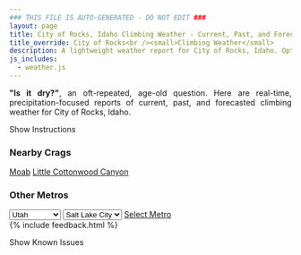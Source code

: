 ```yaml
---
### THIS FILE IS AUTO-GENERATED - DO NOT EDIT ###
layout: page
title: City of Rocks, Idaho Climbing Weather - Current, Past, and Forecasted Report
title_override: City of Rocks<br /><small>Climbing Weather</small>
description: A lightweight weather report for City of Rocks, Idaho. Optimized for slow internet connections.
js_includes:
  - weather.js
---
```


<section class="measure center lh-copy f5-ns f6 ph2 mv4" style="text-align: justify;">
<strong>"Is it dry?"</strong>, an oft-repeated, age-old question. Here are real-time,
precipitation-focused reports of current, past, and forecasted climbing weather for City of Rocks, Idaho.
</section>

<p id="settings-toggle" class="mw5 b center tc hover-light-red black-70 pointer">Show Instructions</p>
<section id="settings" class="overflow-hidden" style="display:none;">
    <div class="mv2 ph2 center">
        <div class="fn f6 tc pv2">
            <p class="measure lh-copy center"><strong>Show/hide hourly forecasts</strong> by clicking the desired day.</p>
            <hr class="mw5 p0 mv2 o-60 b0 bt b--light-red light-red bg-light-red">
            <p class="measure lh-copy center"><strong>Current and Past conditions</strong> are measured by the nearest weather station. <strong>Forecast conditions</strong> are calculated and polled separately.</p>
            <hr class="mw5 p0 mv2 o-60 b0 bt b--light-red light-red bg-light-red">
            <p class="measure lh-copy center"><strong>Having issues?</strong> Try <a id="clear-cache" class="no-underline relative fancy-link light-red hover-light-red" href="#">clearing the local cache</a>.</p>
            <hr class="mw5 p0 mv2 o-60 b0 bt b--light-red light-red bg-light-red">
            <p class="measure lh-copy center">Weather data sourced from <a class="no-underline fancy-link relative light-red" target="_blank" href="https://www.weather.gov/documentation/services-web-api">weather.gov</a>.</p>
        </div>
    </div>
</section>
<section id="weather" data-crag="city-of-rocks-idaho" class="mv4-ns mv3 ph2 center"></section>
<section id="nearby" class="tc lh-copy">
  <h3>Nearby Crags</h3>
<a class="nowrap no-underline fancy-link relative light-red mh3" href="/crags/moab-utah-weather.html">Moab</a>
<a class="nowrap no-underline fancy-link relative light-red mh3" href="/crags/little-cottonwood-canyon-utah-weather.html">Little Cottonwood Canyon</a>
</section>
<section id="nearby" class="tc lh-copy">
  <h3>Other Metros</h3>
  <select class="ma1 bg-near-white pa2" id="stateSel">
    <option value="Texas">Texas</option>
    <option value="Washington">Washington</option>
    <option value="Colorado">Colorado</option>
    <option value="Tennessee">Tennessee</option>
    <option value="Utah" selected>Utah</option>
    <option value="California">California</option>
  </select>
  <select class="ma1 bg-near-white pa2" id="citySel">
    <option value="Salt Lake City" selected>Salt Lake City</option>
  </select>
  <a id="selectMetro" class="f6 link dim ph3 pv2 ma1 dib white bg-light-red" href="/crags/salt-lake-city-utah-weather.html">Select Metro</a>
  <script>
    var states = [];
    states["Texas"] = "Austin"
    states["Washington"] = "Seattle"
    states["Colorado"] = "Denver"
    states["Tennessee"] = "Nashville"
    states["Utah"] = "Salt Lake City"
    states["California"] = "San Francisco|Los Angeles"
  </script>
</section>
{% include feedback.html %}
<p id="issues-toggle" class="mw5 b center tc hover-light-red black-70 pointer">Show Known Issues</p>
<section id="issues" class="overflow-hidden tc f6">
</section>

<script>
  var weekly_PIH_50_16 = {"updated":"2021-04-10T20:04:37+00:00","units":"us","forecastGenerator":"BaselineForecastGenerator","generatedAt":"2021-04-11T08:39:39+00:00","updateTime":"2021-04-10T20:04:37+00:00","validTimes":"2021-04-10T14:00:00+00:00/P7DT22H","elevation":{"value":1958.9496,"unitCode":"unit:m"},"periods":[{"number":1,"name":"Overnight","startTime":"2021-04-11T02:00:00-06:00","endTime":"2021-04-11T06:00:00-06:00","isDaytime":false,"temperature":21,"temperatureUnit":"F","temperatureTrend":"rising","windSpeed":"15 to 20 mph","windDirection":"WNW","icon":"https://api.weather.gov/icons/land/night/few?size=medium","shortForecast":"Mostly Clear","detailedForecast":"Mostly clear. Low around 21, with temperatures rising to around 24 overnight. West northwest wind 15 to 20 mph, with gusts as high as 28 mph."},{"number":2,"name":"Sunday","startTime":"2021-04-11T06:00:00-06:00","endTime":"2021-04-11T18:00:00-06:00","isDaytime":true,"temperature":41,"temperatureUnit":"F","temperatureTrend":null,"windSpeed":"9 to 14 mph","windDirection":"NNW","icon":"https://api.weather.gov/icons/land/day/few?size=medium","shortForecast":"Sunny","detailedForecast":"Sunny, with a high near 41. North northwest wind 9 to 14 mph, with gusts as high as 22 mph."},{"number":3,"name":"Sunday Night","startTime":"2021-04-11T18:00:00-06:00","endTime":"2021-04-12T06:00:00-06:00","isDaytime":false,"temperature":24,"temperatureUnit":"F","temperatureTrend":null,"windSpeed":"6 to 10 mph","windDirection":"NW","icon":"https://api.weather.gov/icons/land/night/skc?size=medium","shortForecast":"Clear","detailedForecast":"Clear, with a low around 24. Northwest wind 6 to 10 mph."},{"number":4,"name":"Monday","startTime":"2021-04-12T06:00:00-06:00","endTime":"2021-04-12T18:00:00-06:00","isDaytime":true,"temperature":46,"temperatureUnit":"F","temperatureTrend":null,"windSpeed":"6 to 10 mph","windDirection":"N","icon":"https://api.weather.gov/icons/land/day/few?size=medium","shortForecast":"Sunny","detailedForecast":"Sunny, with a high near 46. North wind 6 to 10 mph."},{"number":5,"name":"Monday Night","startTime":"2021-04-12T18:00:00-06:00","endTime":"2021-04-13T06:00:00-06:00","isDaytime":false,"temperature":25,"temperatureUnit":"F","temperatureTrend":null,"windSpeed":"9 to 13 mph","windDirection":"NNE","icon":"https://api.weather.gov/icons/land/night/sct?size=medium","shortForecast":"Partly Cloudy","detailedForecast":"Partly cloudy, with a low around 25. North northeast wind 9 to 13 mph, with gusts as high as 21 mph."},{"number":6,"name":"Tuesday","startTime":"2021-04-13T06:00:00-06:00","endTime":"2021-04-13T18:00:00-06:00","isDaytime":true,"temperature":47,"temperatureUnit":"F","temperatureTrend":null,"windSpeed":"13 to 17 mph","windDirection":"NE","icon":"https://api.weather.gov/icons/land/day/bkn/snow,20?size=medium","shortForecast":"Partly Sunny then Slight Chance Light Snow","detailedForecast":"A slight chance of snow between noon and 3pm, then a slight chance of rain. Partly sunny, with a high near 47. Chance of precipitation is 20%."},{"number":7,"name":"Tuesday Night","startTime":"2021-04-13T18:00:00-06:00","endTime":"2021-04-14T06:00:00-06:00","isDaytime":false,"temperature":27,"temperatureUnit":"F","temperatureTrend":null,"windSpeed":"13 to 17 mph","windDirection":"NNE","icon":"https://api.weather.gov/icons/land/night/snow,40/snow,50?size=medium","shortForecast":"Chance Light Snow","detailedForecast":"A chance of snow. Cloudy, with a low around 27. Chance of precipitation is 50%. New snow accumulation of 1 to 3 inches possible."},{"number":8,"name":"Wednesday","startTime":"2021-04-14T06:00:00-06:00","endTime":"2021-04-14T18:00:00-06:00","isDaytime":true,"temperature":35,"temperatureUnit":"F","temperatureTrend":null,"windSpeed":"13 to 16 mph","windDirection":"N","icon":"https://api.weather.gov/icons/land/day/snow,70/snow,60?size=medium","shortForecast":"Light Snow Likely","detailedForecast":"Snow likely. Cloudy, with a high near 35. Chance of precipitation is 70%. New snow accumulation of less than one inch possible."},{"number":9,"name":"Wednesday Night","startTime":"2021-04-14T18:00:00-06:00","endTime":"2021-04-15T06:00:00-06:00","isDaytime":false,"temperature":26,"temperatureUnit":"F","temperatureTrend":null,"windSpeed":"9 to 17 mph","windDirection":"NW","icon":"https://api.weather.gov/icons/land/night/snow,30/snow,20?size=medium","shortForecast":"Chance Light Snow","detailedForecast":"A chance of snow. Mostly cloudy, with a low around 26. Chance of precipitation is 30%."},{"number":10,"name":"Thursday","startTime":"2021-04-15T06:00:00-06:00","endTime":"2021-04-15T18:00:00-06:00","isDaytime":true,"temperature":39,"temperatureUnit":"F","temperatureTrend":null,"windSpeed":"10 to 14 mph","windDirection":"NW","icon":"https://api.weather.gov/icons/land/day/snow,30?size=medium","shortForecast":"Chance Light Snow","detailedForecast":"A chance of snow. Mostly cloudy, with a high near 39. Chance of precipitation is 30%."},{"number":11,"name":"Thursday Night","startTime":"2021-04-15T18:00:00-06:00","endTime":"2021-04-16T06:00:00-06:00","isDaytime":false,"temperature":27,"temperatureUnit":"F","temperatureTrend":null,"windSpeed":"8 to 15 mph","windDirection":"W","icon":"https://api.weather.gov/icons/land/night/sct?size=medium","shortForecast":"Partly Cloudy","detailedForecast":"Partly cloudy, with a low around 27."},{"number":12,"name":"Friday","startTime":"2021-04-16T06:00:00-06:00","endTime":"2021-04-16T18:00:00-06:00","isDaytime":true,"temperature":47,"temperatureUnit":"F","temperatureTrend":null,"windSpeed":"10 to 14 mph","windDirection":"SSE","icon":"https://api.weather.gov/icons/land/day/sct/snow,20?size=medium","shortForecast":"Mostly Sunny then Slight Chance Light Snow","detailedForecast":"A slight chance of snow between noon and 3pm, then a slight chance of rain. Mostly sunny, with a high near 47. Chance of precipitation is 20%."},{"number":13,"name":"Friday Night","startTime":"2021-04-16T18:00:00-06:00","endTime":"2021-04-17T06:00:00-06:00","isDaytime":false,"temperature":31,"temperatureUnit":"F","temperatureTrend":null,"windSpeed":"8 to 14 mph","windDirection":"E","icon":"https://api.weather.gov/icons/land/night/snow,20/sct?size=medium","shortForecast":"Slight Chance Light Snow then Partly Cloudy","detailedForecast":"A slight chance of snow before midnight. Partly cloudy, with a low around 31. Chance of precipitation is 20%."},{"number":14,"name":"Saturday","startTime":"2021-04-17T06:00:00-06:00","endTime":"2021-04-17T18:00:00-06:00","isDaytime":true,"temperature":50,"temperatureUnit":"F","temperatureTrend":null,"windSpeed":"8 to 13 mph","windDirection":"WSW","icon":"https://api.weather.gov/icons/land/day/sct?size=medium","shortForecast":"Mostly Sunny","detailedForecast":"Mostly sunny, with a high near 50."}]}
  var hourly_PIH_50_16 = {"@context":["https://geojson.org/geojson-ld/geojson-context.jsonld",{"@version":"1.1","wx":"https://api.weather.gov/ontology#","geo":"http://www.opengis.net/ont/geosparql#","unit":"http://codes.wmo.int/common/unit/","@vocab":"https://api.weather.gov/ontology#"}],"type":"Feature","geometry":{"type":"Polygon","coordinates":[[[-113.7370664,42.0796609],[-113.7330244,42.0580862],[-113.70393,42.0610877],[-113.7079659,42.0826627],[-113.7370664,42.0796609]]]},"properties":{"updated":"2021-04-10T20:04:37+00:00","units":"us","forecastGenerator":"HourlyForecastGenerator","generatedAt":"2021-04-11T08:41:57+00:00","updateTime":"2021-04-10T20:04:37+00:00","validTimes":"2021-04-10T14:00:00+00:00/P7DT22H","elevation":{"value":1958.9496,"unitCode":"unit:m"},"periods":[{"number":1,"name":"","startTime":"2021-04-11T02:00:00-06:00","endTime":"2021-04-11T03:00:00-06:00","isDaytime":false,"temperature":27,"temperatureUnit":"F","temperatureTrend":null,"windSpeed":"20 mph","windDirection":"WNW","icon":"https://api.weather.gov/icons/land/night/few?size=small","shortForecast":"Mostly Clear","detailedForecast":""},{"number":2,"name":"","startTime":"2021-04-11T03:00:00-06:00","endTime":"2021-04-11T04:00:00-06:00","isDaytime":false,"temperature":26,"temperatureUnit":"F","temperatureTrend":null,"windSpeed":"20 mph","windDirection":"WNW","icon":"https://api.weather.gov/icons/land/night/few?size=small","shortForecast":"Mostly Clear","detailedForecast":""},{"number":3,"name":"","startTime":"2021-04-11T04:00:00-06:00","endTime":"2021-04-11T05:00:00-06:00","isDaytime":false,"temperature":25,"temperatureUnit":"F","temperatureTrend":null,"windSpeed":"17 mph","windDirection":"WNW","icon":"https://api.weather.gov/icons/land/night/few?size=small","shortForecast":"Mostly Clear","detailedForecast":""},{"number":4,"name":"","startTime":"2021-04-11T05:00:00-06:00","endTime":"2021-04-11T06:00:00-06:00","isDaytime":false,"temperature":24,"temperatureUnit":"F","temperatureTrend":null,"windSpeed":"15 mph","windDirection":"WNW","icon":"https://api.weather.gov/icons/land/night/few?size=small","shortForecast":"Mostly Clear","detailedForecast":""},{"number":5,"name":"","startTime":"2021-04-11T06:00:00-06:00","endTime":"2021-04-11T07:00:00-06:00","isDaytime":true,"temperature":22,"temperatureUnit":"F","temperatureTrend":null,"windSpeed":"14 mph","windDirection":"NW","icon":"https://api.weather.gov/icons/land/day/skc?size=small","shortForecast":"Sunny","detailedForecast":""},{"number":6,"name":"","startTime":"2021-04-11T07:00:00-06:00","endTime":"2021-04-11T08:00:00-06:00","isDaytime":true,"temperature":22,"temperatureUnit":"F","temperatureTrend":null,"windSpeed":"13 mph","windDirection":"NW","icon":"https://api.weather.gov/icons/land/day/skc?size=small","shortForecast":"Sunny","detailedForecast":""},{"number":7,"name":"","startTime":"2021-04-11T08:00:00-06:00","endTime":"2021-04-11T09:00:00-06:00","isDaytime":true,"temperature":23,"temperatureUnit":"F","temperatureTrend":null,"windSpeed":"12 mph","windDirection":"NNW","icon":"https://api.weather.gov/icons/land/day/few?size=small","shortForecast":"Sunny","detailedForecast":""},{"number":8,"name":"","startTime":"2021-04-11T09:00:00-06:00","endTime":"2021-04-11T10:00:00-06:00","isDaytime":true,"temperature":26,"temperatureUnit":"F","temperatureTrend":null,"windSpeed":"10 mph","windDirection":"NNW","icon":"https://api.weather.gov/icons/land/day/few?size=small","shortForecast":"Sunny","detailedForecast":""},{"number":9,"name":"","startTime":"2021-04-11T10:00:00-06:00","endTime":"2021-04-11T11:00:00-06:00","isDaytime":true,"temperature":28,"temperatureUnit":"F","temperatureTrend":null,"windSpeed":"9 mph","windDirection":"NNW","icon":"https://api.weather.gov/icons/land/day/few?size=small","shortForecast":"Sunny","detailedForecast":""},{"number":10,"name":"","startTime":"2021-04-11T11:00:00-06:00","endTime":"2021-04-11T12:00:00-06:00","isDaytime":true,"temperature":31,"temperatureUnit":"F","temperatureTrend":null,"windSpeed":"9 mph","windDirection":"N","icon":"https://api.weather.gov/icons/land/day/few?size=small","shortForecast":"Sunny","detailedForecast":""},{"number":11,"name":"","startTime":"2021-04-11T12:00:00-06:00","endTime":"2021-04-11T13:00:00-06:00","isDaytime":true,"temperature":33,"temperatureUnit":"F","temperatureTrend":null,"windSpeed":"9 mph","windDirection":"N","icon":"https://api.weather.gov/icons/land/day/few?size=small","shortForecast":"Sunny","detailedForecast":""},{"number":12,"name":"","startTime":"2021-04-11T13:00:00-06:00","endTime":"2021-04-11T14:00:00-06:00","isDaytime":true,"temperature":35,"temperatureUnit":"F","temperatureTrend":null,"windSpeed":"9 mph","windDirection":"N","icon":"https://api.weather.gov/icons/land/day/few?size=small","shortForecast":"Sunny","detailedForecast":""},{"number":13,"name":"","startTime":"2021-04-11T14:00:00-06:00","endTime":"2021-04-11T15:00:00-06:00","isDaytime":true,"temperature":38,"temperatureUnit":"F","temperatureTrend":null,"windSpeed":"9 mph","windDirection":"NNW","icon":"https://api.weather.gov/icons/land/day/few?size=small","shortForecast":"Sunny","detailedForecast":""},{"number":14,"name":"","startTime":"2021-04-11T15:00:00-06:00","endTime":"2021-04-11T16:00:00-06:00","isDaytime":true,"temperature":39,"temperatureUnit":"F","temperatureTrend":null,"windSpeed":"9 mph","windDirection":"NNW","icon":"https://api.weather.gov/icons/land/day/skc?size=small","shortForecast":"Sunny","detailedForecast":""},{"number":15,"name":"","startTime":"2021-04-11T16:00:00-06:00","endTime":"2021-04-11T17:00:00-06:00","isDaytime":true,"temperature":40,"temperatureUnit":"F","temperatureTrend":null,"windSpeed":"9 mph","windDirection":"NNW","icon":"https://api.weather.gov/icons/land/day/skc?size=small","shortForecast":"Sunny","detailedForecast":""},{"number":16,"name":"","startTime":"2021-04-11T17:00:00-06:00","endTime":"2021-04-11T18:00:00-06:00","isDaytime":true,"temperature":41,"temperatureUnit":"F","temperatureTrend":null,"windSpeed":"10 mph","windDirection":"NNW","icon":"https://api.weather.gov/icons/land/day/skc?size=small","shortForecast":"Sunny","detailedForecast":""},{"number":17,"name":"","startTime":"2021-04-11T18:00:00-06:00","endTime":"2021-04-11T19:00:00-06:00","isDaytime":false,"temperature":40,"temperatureUnit":"F","temperatureTrend":null,"windSpeed":"10 mph","windDirection":"NNW","icon":"https://api.weather.gov/icons/land/night/skc?size=small","shortForecast":"Clear","detailedForecast":""},{"number":18,"name":"","startTime":"2021-04-11T19:00:00-06:00","endTime":"2021-04-11T20:00:00-06:00","isDaytime":false,"temperature":37,"temperatureUnit":"F","temperatureTrend":null,"windSpeed":"10 mph","windDirection":"NNW","icon":"https://api.weather.gov/icons/land/night/skc?size=small","shortForecast":"Clear","detailedForecast":""},{"number":19,"name":"","startTime":"2021-04-11T20:00:00-06:00","endTime":"2021-04-11T21:00:00-06:00","isDaytime":false,"temperature":34,"temperatureUnit":"F","temperatureTrend":null,"windSpeed":"10 mph","windDirection":"NNW","icon":"https://api.weather.gov/icons/land/night/skc?size=small","shortForecast":"Clear","detailedForecast":""},{"number":20,"name":"","startTime":"2021-04-11T21:00:00-06:00","endTime":"2021-04-11T22:00:00-06:00","isDaytime":false,"temperature":31,"temperatureUnit":"F","temperatureTrend":null,"windSpeed":"9 mph","windDirection":"NNW","icon":"https://api.weather.gov/icons/land/night/skc?size=small","shortForecast":"Clear","detailedForecast":""},{"number":21,"name":"","startTime":"2021-04-11T22:00:00-06:00","endTime":"2021-04-11T23:00:00-06:00","isDaytime":false,"temperature":29,"temperatureUnit":"F","temperatureTrend":null,"windSpeed":"9 mph","windDirection":"NNW","icon":"https://api.weather.gov/icons/land/night/skc?size=small","shortForecast":"Clear","detailedForecast":""},{"number":22,"name":"","startTime":"2021-04-11T23:00:00-06:00","endTime":"2021-04-12T00:00:00-06:00","isDaytime":false,"temperature":29,"temperatureUnit":"F","temperatureTrend":null,"windSpeed":"9 mph","windDirection":"NNW","icon":"https://api.weather.gov/icons/land/night/skc?size=small","shortForecast":"Clear","detailedForecast":""},{"number":23,"name":"","startTime":"2021-04-12T00:00:00-06:00","endTime":"2021-04-12T01:00:00-06:00","isDaytime":false,"temperature":28,"temperatureUnit":"F","temperatureTrend":null,"windSpeed":"6 mph","windDirection":"NW","icon":"https://api.weather.gov/icons/land/night/skc?size=small","shortForecast":"Clear","detailedForecast":""},{"number":24,"name":"","startTime":"2021-04-12T01:00:00-06:00","endTime":"2021-04-12T02:00:00-06:00","isDaytime":false,"temperature":27,"temperatureUnit":"F","temperatureTrend":null,"windSpeed":"6 mph","windDirection":"NW","icon":"https://api.weather.gov/icons/land/night/skc?size=small","shortForecast":"Clear","detailedForecast":""},{"number":25,"name":"","startTime":"2021-04-12T02:00:00-06:00","endTime":"2021-04-12T03:00:00-06:00","isDaytime":false,"temperature":27,"temperatureUnit":"F","temperatureTrend":null,"windSpeed":"6 mph","windDirection":"NW","icon":"https://api.weather.gov/icons/land/night/skc?size=small","shortForecast":"Clear","detailedForecast":""},{"number":26,"name":"","startTime":"2021-04-12T03:00:00-06:00","endTime":"2021-04-12T04:00:00-06:00","isDaytime":false,"temperature":26,"temperatureUnit":"F","temperatureTrend":null,"windSpeed":"6 mph","windDirection":"NW","icon":"https://api.weather.gov/icons/land/night/skc?size=small","shortForecast":"Clear","detailedForecast":""},{"number":27,"name":"","startTime":"2021-04-12T04:00:00-06:00","endTime":"2021-04-12T05:00:00-06:00","isDaytime":false,"temperature":25,"temperatureUnit":"F","temperatureTrend":null,"windSpeed":"6 mph","windDirection":"NW","icon":"https://api.weather.gov/icons/land/night/skc?size=small","shortForecast":"Clear","detailedForecast":""},{"number":28,"name":"","startTime":"2021-04-12T05:00:00-06:00","endTime":"2021-04-12T06:00:00-06:00","isDaytime":false,"temperature":24,"temperatureUnit":"F","temperatureTrend":null,"windSpeed":"6 mph","windDirection":"NW","icon":"https://api.weather.gov/icons/land/night/skc?size=small","shortForecast":"Clear","detailedForecast":""},{"number":29,"name":"","startTime":"2021-04-12T06:00:00-06:00","endTime":"2021-04-12T07:00:00-06:00","isDaytime":true,"temperature":24,"temperatureUnit":"F","temperatureTrend":null,"windSpeed":"6 mph","windDirection":"NNW","icon":"https://api.weather.gov/icons/land/day/skc?size=small","shortForecast":"Sunny","detailedForecast":""},{"number":30,"name":"","startTime":"2021-04-12T07:00:00-06:00","endTime":"2021-04-12T08:00:00-06:00","isDaytime":true,"temperature":26,"temperatureUnit":"F","temperatureTrend":null,"windSpeed":"6 mph","windDirection":"NNW","icon":"https://api.weather.gov/icons/land/day/skc?size=small","shortForecast":"Sunny","detailedForecast":""},{"number":31,"name":"","startTime":"2021-04-12T08:00:00-06:00","endTime":"2021-04-12T09:00:00-06:00","isDaytime":true,"temperature":28,"temperatureUnit":"F","temperatureTrend":null,"windSpeed":"6 mph","windDirection":"NNW","icon":"https://api.weather.gov/icons/land/day/skc?size=small","shortForecast":"Sunny","detailedForecast":""},{"number":32,"name":"","startTime":"2021-04-12T09:00:00-06:00","endTime":"2021-04-12T10:00:00-06:00","isDaytime":true,"temperature":31,"temperatureUnit":"F","temperatureTrend":null,"windSpeed":"8 mph","windDirection":"NNW","icon":"https://api.weather.gov/icons/land/day/skc?size=small","shortForecast":"Sunny","detailedForecast":""},{"number":33,"name":"","startTime":"2021-04-12T10:00:00-06:00","endTime":"2021-04-12T11:00:00-06:00","isDaytime":true,"temperature":35,"temperatureUnit":"F","temperatureTrend":null,"windSpeed":"8 mph","windDirection":"NNW","icon":"https://api.weather.gov/icons/land/day/skc?size=small","shortForecast":"Sunny","detailedForecast":""},{"number":34,"name":"","startTime":"2021-04-12T11:00:00-06:00","endTime":"2021-04-12T12:00:00-06:00","isDaytime":true,"temperature":38,"temperatureUnit":"F","temperatureTrend":null,"windSpeed":"8 mph","windDirection":"NNW","icon":"https://api.weather.gov/icons/land/day/skc?size=small","shortForecast":"Sunny","detailedForecast":""},{"number":35,"name":"","startTime":"2021-04-12T12:00:00-06:00","endTime":"2021-04-12T13:00:00-06:00","isDaytime":true,"temperature":41,"temperatureUnit":"F","temperatureTrend":null,"windSpeed":"10 mph","windDirection":"NNE","icon":"https://api.weather.gov/icons/land/day/few?size=small","shortForecast":"Sunny","detailedForecast":""},{"number":36,"name":"","startTime":"2021-04-12T13:00:00-06:00","endTime":"2021-04-12T14:00:00-06:00","isDaytime":true,"temperature":43,"temperatureUnit":"F","temperatureTrend":null,"windSpeed":"10 mph","windDirection":"NNE","icon":"https://api.weather.gov/icons/land/day/few?size=small","shortForecast":"Sunny","detailedForecast":""},{"number":37,"name":"","startTime":"2021-04-12T14:00:00-06:00","endTime":"2021-04-12T15:00:00-06:00","isDaytime":true,"temperature":44,"temperatureUnit":"F","temperatureTrend":null,"windSpeed":"10 mph","windDirection":"NNE","icon":"https://api.weather.gov/icons/land/day/few?size=small","shortForecast":"Sunny","detailedForecast":""},{"number":38,"name":"","startTime":"2021-04-12T15:00:00-06:00","endTime":"2021-04-12T16:00:00-06:00","isDaytime":true,"temperature":45,"temperatureUnit":"F","temperatureTrend":null,"windSpeed":"10 mph","windDirection":"N","icon":"https://api.weather.gov/icons/land/day/few?size=small","shortForecast":"Sunny","detailedForecast":""},{"number":39,"name":"","startTime":"2021-04-12T16:00:00-06:00","endTime":"2021-04-12T17:00:00-06:00","isDaytime":true,"temperature":46,"temperatureUnit":"F","temperatureTrend":null,"windSpeed":"10 mph","windDirection":"N","icon":"https://api.weather.gov/icons/land/day/few?size=small","shortForecast":"Sunny","detailedForecast":""},{"number":40,"name":"","startTime":"2021-04-12T17:00:00-06:00","endTime":"2021-04-12T18:00:00-06:00","isDaytime":true,"temperature":45,"temperatureUnit":"F","temperatureTrend":null,"windSpeed":"10 mph","windDirection":"N","icon":"https://api.weather.gov/icons/land/day/few?size=small","shortForecast":"Sunny","detailedForecast":""},{"number":41,"name":"","startTime":"2021-04-12T18:00:00-06:00","endTime":"2021-04-12T19:00:00-06:00","isDaytime":false,"temperature":44,"temperatureUnit":"F","temperatureTrend":null,"windSpeed":"13 mph","windDirection":"NNE","icon":"https://api.weather.gov/icons/land/night/few?size=small","shortForecast":"Mostly Clear","detailedForecast":""},{"number":42,"name":"","startTime":"2021-04-12T19:00:00-06:00","endTime":"2021-04-12T20:00:00-06:00","isDaytime":false,"temperature":41,"temperatureUnit":"F","temperatureTrend":null,"windSpeed":"13 mph","windDirection":"NNE","icon":"https://api.weather.gov/icons/land/night/few?size=small","shortForecast":"Mostly Clear","detailedForecast":""},{"number":43,"name":"","startTime":"2021-04-12T20:00:00-06:00","endTime":"2021-04-12T21:00:00-06:00","isDaytime":false,"temperature":38,"temperatureUnit":"F","temperatureTrend":null,"windSpeed":"13 mph","windDirection":"NNE","icon":"https://api.weather.gov/icons/land/night/few?size=small","shortForecast":"Mostly Clear","detailedForecast":""},{"number":44,"name":"","startTime":"2021-04-12T21:00:00-06:00","endTime":"2021-04-12T22:00:00-06:00","isDaytime":false,"temperature":35,"temperatureUnit":"F","temperatureTrend":null,"windSpeed":"10 mph","windDirection":"NE","icon":"https://api.weather.gov/icons/land/night/sct?size=small","shortForecast":"Partly Cloudy","detailedForecast":""},{"number":45,"name":"","startTime":"2021-04-12T22:00:00-06:00","endTime":"2021-04-12T23:00:00-06:00","isDaytime":false,"temperature":33,"temperatureUnit":"F","temperatureTrend":null,"windSpeed":"10 mph","windDirection":"NE","icon":"https://api.weather.gov/icons/land/night/sct?size=small","shortForecast":"Partly Cloudy","detailedForecast":""},{"number":46,"name":"","startTime":"2021-04-12T23:00:00-06:00","endTime":"2021-04-13T00:00:00-06:00","isDaytime":false,"temperature":32,"temperatureUnit":"F","temperatureTrend":null,"windSpeed":"10 mph","windDirection":"NE","icon":"https://api.weather.gov/icons/land/night/sct?size=small","shortForecast":"Partly Cloudy","detailedForecast":""},{"number":47,"name":"","startTime":"2021-04-13T00:00:00-06:00","endTime":"2021-04-13T01:00:00-06:00","isDaytime":false,"temperature":31,"temperatureUnit":"F","temperatureTrend":null,"windSpeed":"9 mph","windDirection":"NNE","icon":"https://api.weather.gov/icons/land/night/sct?size=small","shortForecast":"Partly Cloudy","detailedForecast":""},{"number":48,"name":"","startTime":"2021-04-13T01:00:00-06:00","endTime":"2021-04-13T02:00:00-06:00","isDaytime":false,"temperature":30,"temperatureUnit":"F","temperatureTrend":null,"windSpeed":"9 mph","windDirection":"NNE","icon":"https://api.weather.gov/icons/land/night/sct?size=small","shortForecast":"Partly Cloudy","detailedForecast":""},{"number":49,"name":"","startTime":"2021-04-13T02:00:00-06:00","endTime":"2021-04-13T03:00:00-06:00","isDaytime":false,"temperature":29,"temperatureUnit":"F","temperatureTrend":null,"windSpeed":"9 mph","windDirection":"NNE","icon":"https://api.weather.gov/icons/land/night/sct?size=small","shortForecast":"Partly Cloudy","detailedForecast":""},{"number":50,"name":"","startTime":"2021-04-13T03:00:00-06:00","endTime":"2021-04-13T04:00:00-06:00","isDaytime":false,"temperature":28,"temperatureUnit":"F","temperatureTrend":null,"windSpeed":"9 mph","windDirection":"N","icon":"https://api.weather.gov/icons/land/night/sct?size=small","shortForecast":"Partly Cloudy","detailedForecast":""},{"number":51,"name":"","startTime":"2021-04-13T04:00:00-06:00","endTime":"2021-04-13T05:00:00-06:00","isDaytime":false,"temperature":27,"temperatureUnit":"F","temperatureTrend":null,"windSpeed":"9 mph","windDirection":"N","icon":"https://api.weather.gov/icons/land/night/sct?size=small","shortForecast":"Partly Cloudy","detailedForecast":""},{"number":52,"name":"","startTime":"2021-04-13T05:00:00-06:00","endTime":"2021-04-13T06:00:00-06:00","isDaytime":false,"temperature":27,"temperatureUnit":"F","temperatureTrend":null,"windSpeed":"9 mph","windDirection":"N","icon":"https://api.weather.gov/icons/land/night/sct?size=small","shortForecast":"Partly Cloudy","detailedForecast":""},{"number":53,"name":"","startTime":"2021-04-13T06:00:00-06:00","endTime":"2021-04-13T07:00:00-06:00","isDaytime":true,"temperature":27,"temperatureUnit":"F","temperatureTrend":null,"windSpeed":"13 mph","windDirection":"NE","icon":"https://api.weather.gov/icons/land/day/bkn?size=small","shortForecast":"Partly Sunny","detailedForecast":""},{"number":54,"name":"","startTime":"2021-04-13T07:00:00-06:00","endTime":"2021-04-13T08:00:00-06:00","isDaytime":true,"temperature":28,"temperatureUnit":"F","temperatureTrend":null,"windSpeed":"13 mph","windDirection":"NE","icon":"https://api.weather.gov/icons/land/day/bkn?size=small","shortForecast":"Partly Sunny","detailedForecast":""},{"number":55,"name":"","startTime":"2021-04-13T08:00:00-06:00","endTime":"2021-04-13T09:00:00-06:00","isDaytime":true,"temperature":29,"temperatureUnit":"F","temperatureTrend":null,"windSpeed":"13 mph","windDirection":"NE","icon":"https://api.weather.gov/icons/land/day/bkn?size=small","shortForecast":"Partly Sunny","detailedForecast":""},{"number":56,"name":"","startTime":"2021-04-13T09:00:00-06:00","endTime":"2021-04-13T10:00:00-06:00","isDaytime":true,"temperature":31,"temperatureUnit":"F","temperatureTrend":null,"windSpeed":"14 mph","windDirection":"NE","icon":"https://api.weather.gov/icons/land/day/bkn?size=small","shortForecast":"Partly Sunny","detailedForecast":""},{"number":57,"name":"","startTime":"2021-04-13T10:00:00-06:00","endTime":"2021-04-13T11:00:00-06:00","isDaytime":true,"temperature":34,"temperatureUnit":"F","temperatureTrend":null,"windSpeed":"14 mph","windDirection":"NE","icon":"https://api.weather.gov/icons/land/day/bkn?size=small","shortForecast":"Partly Sunny","detailedForecast":""},{"number":58,"name":"","startTime":"2021-04-13T11:00:00-06:00","endTime":"2021-04-13T12:00:00-06:00","isDaytime":true,"temperature":38,"temperatureUnit":"F","temperatureTrend":null,"windSpeed":"14 mph","windDirection":"NE","icon":"https://api.weather.gov/icons/land/day/bkn?size=small","shortForecast":"Partly Sunny","detailedForecast":""},{"number":59,"name":"","startTime":"2021-04-13T12:00:00-06:00","endTime":"2021-04-13T13:00:00-06:00","isDaytime":true,"temperature":41,"temperatureUnit":"F","temperatureTrend":null,"windSpeed":"16 mph","windDirection":"ENE","icon":"https://api.weather.gov/icons/land/day/snow?size=small","shortForecast":"Slight Chance Light Snow","detailedForecast":""},{"number":60,"name":"","startTime":"2021-04-13T13:00:00-06:00","endTime":"2021-04-13T14:00:00-06:00","isDaytime":true,"temperature":43,"temperatureUnit":"F","temperatureTrend":null,"windSpeed":"16 mph","windDirection":"ENE","icon":"https://api.weather.gov/icons/land/day/snow?size=small","shortForecast":"Slight Chance Light Snow","detailedForecast":""},{"number":61,"name":"","startTime":"2021-04-13T14:00:00-06:00","endTime":"2021-04-13T15:00:00-06:00","isDaytime":true,"temperature":45,"temperatureUnit":"F","temperatureTrend":null,"windSpeed":"16 mph","windDirection":"ENE","icon":"https://api.weather.gov/icons/land/day/snow?size=small","shortForecast":"Slight Chance Light Snow","detailedForecast":""},{"number":62,"name":"","startTime":"2021-04-13T15:00:00-06:00","endTime":"2021-04-13T16:00:00-06:00","isDaytime":true,"temperature":46,"temperatureUnit":"F","temperatureTrend":null,"windSpeed":"17 mph","windDirection":"ENE","icon":"https://api.weather.gov/icons/land/day/rain?size=small","shortForecast":"Slight Chance Light Rain","detailedForecast":""},{"number":63,"name":"","startTime":"2021-04-13T16:00:00-06:00","endTime":"2021-04-13T17:00:00-06:00","isDaytime":true,"temperature":46,"temperatureUnit":"F","temperatureTrend":null,"windSpeed":"17 mph","windDirection":"ENE","icon":"https://api.weather.gov/icons/land/day/rain?size=small","shortForecast":"Slight Chance Light Rain","detailedForecast":""},{"number":64,"name":"","startTime":"2021-04-13T17:00:00-06:00","endTime":"2021-04-13T18:00:00-06:00","isDaytime":true,"temperature":46,"temperatureUnit":"F","temperatureTrend":null,"windSpeed":"17 mph","windDirection":"ENE","icon":"https://api.weather.gov/icons/land/day/rain?size=small","shortForecast":"Slight Chance Light Rain","detailedForecast":""},{"number":65,"name":"","startTime":"2021-04-13T18:00:00-06:00","endTime":"2021-04-13T19:00:00-06:00","isDaytime":false,"temperature":44,"temperatureUnit":"F","temperatureTrend":null,"windSpeed":"17 mph","windDirection":"NE","icon":"https://api.weather.gov/icons/land/night/snow?size=small","shortForecast":"Chance Light Snow","detailedForecast":""},{"number":66,"name":"","startTime":"2021-04-13T19:00:00-06:00","endTime":"2021-04-13T20:00:00-06:00","isDaytime":false,"temperature":41,"temperatureUnit":"F","temperatureTrend":null,"windSpeed":"17 mph","windDirection":"NE","icon":"https://api.weather.gov/icons/land/night/snow?size=small","shortForecast":"Chance Light Snow","detailedForecast":""},{"number":67,"name":"","startTime":"2021-04-13T20:00:00-06:00","endTime":"2021-04-13T21:00:00-06:00","isDaytime":false,"temperature":38,"temperatureUnit":"F","temperatureTrend":null,"windSpeed":"17 mph","windDirection":"NE","icon":"https://api.weather.gov/icons/land/night/snow?size=small","shortForecast":"Chance Light Snow","detailedForecast":""},{"number":68,"name":"","startTime":"2021-04-13T21:00:00-06:00","endTime":"2021-04-13T22:00:00-06:00","isDaytime":false,"temperature":36,"temperatureUnit":"F","temperatureTrend":null,"windSpeed":"15 mph","windDirection":"NNE","icon":"https://api.weather.gov/icons/land/night/snow?size=small","shortForecast":"Chance Light Snow","detailedForecast":""},{"number":69,"name":"","startTime":"2021-04-13T22:00:00-06:00","endTime":"2021-04-13T23:00:00-06:00","isDaytime":false,"temperature":34,"temperatureUnit":"F","temperatureTrend":null,"windSpeed":"15 mph","windDirection":"NNE","icon":"https://api.weather.gov/icons/land/night/snow?size=small","shortForecast":"Chance Light Snow","detailedForecast":""},{"number":70,"name":"","startTime":"2021-04-13T23:00:00-06:00","endTime":"2021-04-14T00:00:00-06:00","isDaytime":false,"temperature":34,"temperatureUnit":"F","temperatureTrend":null,"windSpeed":"15 mph","windDirection":"NNE","icon":"https://api.weather.gov/icons/land/night/snow?size=small","shortForecast":"Chance Light Snow","detailedForecast":""},{"number":71,"name":"","startTime":"2021-04-14T00:00:00-06:00","endTime":"2021-04-14T01:00:00-06:00","isDaytime":false,"temperature":33,"temperatureUnit":"F","temperatureTrend":null,"windSpeed":"13 mph","windDirection":"NNE","icon":"https://api.weather.gov/icons/land/night/snow?size=small","shortForecast":"Chance Light Snow","detailedForecast":""},{"number":72,"name":"","startTime":"2021-04-14T01:00:00-06:00","endTime":"2021-04-14T02:00:00-06:00","isDaytime":false,"temperature":32,"temperatureUnit":"F","temperatureTrend":null,"windSpeed":"13 mph","windDirection":"NNE","icon":"https://api.weather.gov/icons/land/night/snow?size=small","shortForecast":"Chance Light Snow","detailedForecast":""},{"number":73,"name":"","startTime":"2021-04-14T02:00:00-06:00","endTime":"2021-04-14T03:00:00-06:00","isDaytime":false,"temperature":31,"temperatureUnit":"F","temperatureTrend":null,"windSpeed":"13 mph","windDirection":"NNE","icon":"https://api.weather.gov/icons/land/night/snow?size=small","shortForecast":"Chance Light Snow","detailedForecast":""},{"number":74,"name":"","startTime":"2021-04-14T03:00:00-06:00","endTime":"2021-04-14T04:00:00-06:00","isDaytime":false,"temperature":30,"temperatureUnit":"F","temperatureTrend":null,"windSpeed":"13 mph","windDirection":"N","icon":"https://api.weather.gov/icons/land/night/snow?size=small","shortForecast":"Chance Light Snow","detailedForecast":""},{"number":75,"name":"","startTime":"2021-04-14T04:00:00-06:00","endTime":"2021-04-14T05:00:00-06:00","isDaytime":false,"temperature":29,"temperatureUnit":"F","temperatureTrend":null,"windSpeed":"13 mph","windDirection":"N","icon":"https://api.weather.gov/icons/land/night/snow?size=small","shortForecast":"Chance Light Snow","detailedForecast":""},{"number":76,"name":"","startTime":"2021-04-14T05:00:00-06:00","endTime":"2021-04-14T06:00:00-06:00","isDaytime":false,"temperature":28,"temperatureUnit":"F","temperatureTrend":null,"windSpeed":"13 mph","windDirection":"N","icon":"https://api.weather.gov/icons/land/night/snow?size=small","shortForecast":"Chance Light Snow","detailedForecast":""},{"number":77,"name":"","startTime":"2021-04-14T06:00:00-06:00","endTime":"2021-04-14T07:00:00-06:00","isDaytime":true,"temperature":28,"temperatureUnit":"F","temperatureTrend":null,"windSpeed":"13 mph","windDirection":"N","icon":"https://api.weather.gov/icons/land/day/snow?size=small","shortForecast":"Light Snow Likely","detailedForecast":""},{"number":78,"name":"","startTime":"2021-04-14T07:00:00-06:00","endTime":"2021-04-14T08:00:00-06:00","isDaytime":true,"temperature":28,"temperatureUnit":"F","temperatureTrend":null,"windSpeed":"13 mph","windDirection":"N","icon":"https://api.weather.gov/icons/land/day/snow?size=small","shortForecast":"Light Snow Likely","detailedForecast":""},{"number":79,"name":"","startTime":"2021-04-14T08:00:00-06:00","endTime":"2021-04-14T09:00:00-06:00","isDaytime":true,"temperature":28,"temperatureUnit":"F","temperatureTrend":null,"windSpeed":"13 mph","windDirection":"N","icon":"https://api.weather.gov/icons/land/day/snow?size=small","shortForecast":"Light Snow Likely","detailedForecast":""},{"number":80,"name":"","startTime":"2021-04-14T09:00:00-06:00","endTime":"2021-04-14T10:00:00-06:00","isDaytime":true,"temperature":28,"temperatureUnit":"F","temperatureTrend":null,"windSpeed":"14 mph","windDirection":"N","icon":"https://api.weather.gov/icons/land/day/snow?size=small","shortForecast":"Light Snow Likely","detailedForecast":""},{"number":81,"name":"","startTime":"2021-04-14T10:00:00-06:00","endTime":"2021-04-14T11:00:00-06:00","isDaytime":true,"temperature":29,"temperatureUnit":"F","temperatureTrend":null,"windSpeed":"14 mph","windDirection":"N","icon":"https://api.weather.gov/icons/land/day/snow?size=small","shortForecast":"Light Snow Likely","detailedForecast":""},{"number":82,"name":"","startTime":"2021-04-14T11:00:00-06:00","endTime":"2021-04-14T12:00:00-06:00","isDaytime":true,"temperature":31,"temperatureUnit":"F","temperatureTrend":null,"windSpeed":"14 mph","windDirection":"N","icon":"https://api.weather.gov/icons/land/day/snow?size=small","shortForecast":"Light Snow Likely","detailedForecast":""},{"number":83,"name":"","startTime":"2021-04-14T12:00:00-06:00","endTime":"2021-04-14T13:00:00-06:00","isDaytime":true,"temperature":32,"temperatureUnit":"F","temperatureTrend":null,"windSpeed":"16 mph","windDirection":"NNW","icon":"https://api.weather.gov/icons/land/day/snow?size=small","shortForecast":"Light Snow Likely","detailedForecast":""},{"number":84,"name":"","startTime":"2021-04-14T13:00:00-06:00","endTime":"2021-04-14T14:00:00-06:00","isDaytime":true,"temperature":33,"temperatureUnit":"F","temperatureTrend":null,"windSpeed":"16 mph","windDirection":"NNW","icon":"https://api.weather.gov/icons/land/day/snow?size=small","shortForecast":"Light Snow Likely","detailedForecast":""},{"number":85,"name":"","startTime":"2021-04-14T14:00:00-06:00","endTime":"2021-04-14T15:00:00-06:00","isDaytime":true,"temperature":33,"temperatureUnit":"F","temperatureTrend":null,"windSpeed":"16 mph","windDirection":"NNW","icon":"https://api.weather.gov/icons/land/day/snow?size=small","shortForecast":"Light Snow Likely","detailedForecast":""},{"number":86,"name":"","startTime":"2021-04-14T15:00:00-06:00","endTime":"2021-04-14T16:00:00-06:00","isDaytime":true,"temperature":34,"temperatureUnit":"F","temperatureTrend":null,"windSpeed":"16 mph","windDirection":"NNW","icon":"https://api.weather.gov/icons/land/day/snow?size=small","shortForecast":"Light Snow Likely","detailedForecast":""},{"number":87,"name":"","startTime":"2021-04-14T16:00:00-06:00","endTime":"2021-04-14T17:00:00-06:00","isDaytime":true,"temperature":34,"temperatureUnit":"F","temperatureTrend":null,"windSpeed":"16 mph","windDirection":"NNW","icon":"https://api.weather.gov/icons/land/day/snow?size=small","shortForecast":"Light Snow Likely","detailedForecast":""},{"number":88,"name":"","startTime":"2021-04-14T17:00:00-06:00","endTime":"2021-04-14T18:00:00-06:00","isDaytime":true,"temperature":34,"temperatureUnit":"F","temperatureTrend":null,"windSpeed":"16 mph","windDirection":"NNW","icon":"https://api.weather.gov/icons/land/day/snow?size=small","shortForecast":"Light Snow Likely","detailedForecast":""},{"number":89,"name":"","startTime":"2021-04-14T18:00:00-06:00","endTime":"2021-04-14T19:00:00-06:00","isDaytime":false,"temperature":34,"temperatureUnit":"F","temperatureTrend":null,"windSpeed":"17 mph","windDirection":"NNW","icon":"https://api.weather.gov/icons/land/night/snow?size=small","shortForecast":"Chance Light Snow","detailedForecast":""},{"number":90,"name":"","startTime":"2021-04-14T19:00:00-06:00","endTime":"2021-04-14T20:00:00-06:00","isDaytime":false,"temperature":32,"temperatureUnit":"F","temperatureTrend":null,"windSpeed":"17 mph","windDirection":"NNW","icon":"https://api.weather.gov/icons/land/night/snow?size=small","shortForecast":"Chance Light Snow","detailedForecast":""},{"number":91,"name":"","startTime":"2021-04-14T20:00:00-06:00","endTime":"2021-04-14T21:00:00-06:00","isDaytime":false,"temperature":31,"temperatureUnit":"F","temperatureTrend":null,"windSpeed":"17 mph","windDirection":"NNW","icon":"https://api.weather.gov/icons/land/night/snow?size=small","shortForecast":"Chance Light Snow","detailedForecast":""},{"number":92,"name":"","startTime":"2021-04-14T21:00:00-06:00","endTime":"2021-04-14T22:00:00-06:00","isDaytime":false,"temperature":29,"temperatureUnit":"F","temperatureTrend":null,"windSpeed":"13 mph","windDirection":"NNW","icon":"https://api.weather.gov/icons/land/night/snow?size=small","shortForecast":"Chance Light Snow","detailedForecast":""},{"number":93,"name":"","startTime":"2021-04-14T22:00:00-06:00","endTime":"2021-04-14T23:00:00-06:00","isDaytime":false,"temperature":29,"temperatureUnit":"F","temperatureTrend":null,"windSpeed":"13 mph","windDirection":"NNW","icon":"https://api.weather.gov/icons/land/night/snow?size=small","shortForecast":"Chance Light Snow","detailedForecast":""},{"number":94,"name":"","startTime":"2021-04-14T23:00:00-06:00","endTime":"2021-04-15T00:00:00-06:00","isDaytime":false,"temperature":28,"temperatureUnit":"F","temperatureTrend":null,"windSpeed":"13 mph","windDirection":"NNW","icon":"https://api.weather.gov/icons/land/night/snow?size=small","shortForecast":"Chance Light Snow","detailedForecast":""},{"number":95,"name":"","startTime":"2021-04-15T00:00:00-06:00","endTime":"2021-04-15T01:00:00-06:00","isDaytime":false,"temperature":28,"temperatureUnit":"F","temperatureTrend":null,"windSpeed":"10 mph","windDirection":"NW","icon":"https://api.weather.gov/icons/land/night/snow?size=small","shortForecast":"Slight Chance Light Snow","detailedForecast":""},{"number":96,"name":"","startTime":"2021-04-15T01:00:00-06:00","endTime":"2021-04-15T02:00:00-06:00","isDaytime":false,"temperature":28,"temperatureUnit":"F","temperatureTrend":null,"windSpeed":"10 mph","windDirection":"NW","icon":"https://api.weather.gov/icons/land/night/snow?size=small","shortForecast":"Slight Chance Light Snow","detailedForecast":""},{"number":97,"name":"","startTime":"2021-04-15T02:00:00-06:00","endTime":"2021-04-15T03:00:00-06:00","isDaytime":false,"temperature":27,"temperatureUnit":"F","temperatureTrend":null,"windSpeed":"10 mph","windDirection":"NW","icon":"https://api.weather.gov/icons/land/night/snow?size=small","shortForecast":"Slight Chance Light Snow","detailedForecast":""},{"number":98,"name":"","startTime":"2021-04-15T03:00:00-06:00","endTime":"2021-04-15T04:00:00-06:00","isDaytime":false,"temperature":27,"temperatureUnit":"F","temperatureTrend":null,"windSpeed":"9 mph","windDirection":"WNW","icon":"https://api.weather.gov/icons/land/night/snow?size=small","shortForecast":"Slight Chance Light Snow","detailedForecast":""},{"number":99,"name":"","startTime":"2021-04-15T04:00:00-06:00","endTime":"2021-04-15T05:00:00-06:00","isDaytime":false,"temperature":26,"temperatureUnit":"F","temperatureTrend":null,"windSpeed":"9 mph","windDirection":"WNW","icon":"https://api.weather.gov/icons/land/night/snow?size=small","shortForecast":"Slight Chance Light Snow","detailedForecast":""},{"number":100,"name":"","startTime":"2021-04-15T05:00:00-06:00","endTime":"2021-04-15T06:00:00-06:00","isDaytime":false,"temperature":26,"temperatureUnit":"F","temperatureTrend":null,"windSpeed":"9 mph","windDirection":"WNW","icon":"https://api.weather.gov/icons/land/night/snow?size=small","shortForecast":"Slight Chance Light Snow","detailedForecast":""},{"number":101,"name":"","startTime":"2021-04-15T06:00:00-06:00","endTime":"2021-04-15T07:00:00-06:00","isDaytime":true,"temperature":27,"temperatureUnit":"F","temperatureTrend":null,"windSpeed":"10 mph","windDirection":"WNW","icon":"https://api.weather.gov/icons/land/day/snow?size=small","shortForecast":"Chance Light Snow","detailedForecast":""},{"number":102,"name":"","startTime":"2021-04-15T07:00:00-06:00","endTime":"2021-04-15T08:00:00-06:00","isDaytime":true,"temperature":28,"temperatureUnit":"F","temperatureTrend":null,"windSpeed":"10 mph","windDirection":"WNW","icon":"https://api.weather.gov/icons/land/day/snow?size=small","shortForecast":"Chance Light Snow","detailedForecast":""},{"number":103,"name":"","startTime":"2021-04-15T08:00:00-06:00","endTime":"2021-04-15T09:00:00-06:00","isDaytime":true,"temperature":29,"temperatureUnit":"F","temperatureTrend":null,"windSpeed":"10 mph","windDirection":"WNW","icon":"https://api.weather.gov/icons/land/day/snow?size=small","shortForecast":"Chance Light Snow","detailedForecast":""},{"number":104,"name":"","startTime":"2021-04-15T09:00:00-06:00","endTime":"2021-04-15T10:00:00-06:00","isDaytime":true,"temperature":31,"temperatureUnit":"F","temperatureTrend":null,"windSpeed":"10 mph","windDirection":"WNW","icon":"https://api.weather.gov/icons/land/day/snow?size=small","shortForecast":"Chance Light Snow","detailedForecast":""},{"number":105,"name":"","startTime":"2021-04-15T10:00:00-06:00","endTime":"2021-04-15T11:00:00-06:00","isDaytime":true,"temperature":32,"temperatureUnit":"F","temperatureTrend":null,"windSpeed":"10 mph","windDirection":"WNW","icon":"https://api.weather.gov/icons/land/day/snow?size=small","shortForecast":"Chance Light Snow","detailedForecast":""},{"number":106,"name":"","startTime":"2021-04-15T11:00:00-06:00","endTime":"2021-04-15T12:00:00-06:00","isDaytime":true,"temperature":34,"temperatureUnit":"F","temperatureTrend":null,"windSpeed":"10 mph","windDirection":"WNW","icon":"https://api.weather.gov/icons/land/day/snow?size=small","shortForecast":"Chance Light Snow","detailedForecast":""},{"number":107,"name":"","startTime":"2021-04-15T12:00:00-06:00","endTime":"2021-04-15T13:00:00-06:00","isDaytime":true,"temperature":35,"temperatureUnit":"F","temperatureTrend":null,"windSpeed":"13 mph","windDirection":"NW","icon":"https://api.weather.gov/icons/land/day/snow?size=small","shortForecast":"Chance Light Snow","detailedForecast":""},{"number":108,"name":"","startTime":"2021-04-15T13:00:00-06:00","endTime":"2021-04-15T14:00:00-06:00","isDaytime":true,"temperature":37,"temperatureUnit":"F","temperatureTrend":null,"windSpeed":"13 mph","windDirection":"NW","icon":"https://api.weather.gov/icons/land/day/snow?size=small","shortForecast":"Chance Light Snow","detailedForecast":""},{"number":109,"name":"","startTime":"2021-04-15T14:00:00-06:00","endTime":"2021-04-15T15:00:00-06:00","isDaytime":true,"temperature":38,"temperatureUnit":"F","temperatureTrend":null,"windSpeed":"13 mph","windDirection":"NW","icon":"https://api.weather.gov/icons/land/day/snow?size=small","shortForecast":"Chance Light Snow","detailedForecast":""},{"number":110,"name":"","startTime":"2021-04-15T15:00:00-06:00","endTime":"2021-04-15T16:00:00-06:00","isDaytime":true,"temperature":39,"temperatureUnit":"F","temperatureTrend":null,"windSpeed":"14 mph","windDirection":"NW","icon":"https://api.weather.gov/icons/land/day/snow?size=small","shortForecast":"Chance Light Snow","detailedForecast":""},{"number":111,"name":"","startTime":"2021-04-15T16:00:00-06:00","endTime":"2021-04-15T17:00:00-06:00","isDaytime":true,"temperature":39,"temperatureUnit":"F","temperatureTrend":null,"windSpeed":"14 mph","windDirection":"NW","icon":"https://api.weather.gov/icons/land/day/snow?size=small","shortForecast":"Chance Light Snow","detailedForecast":""},{"number":112,"name":"","startTime":"2021-04-15T17:00:00-06:00","endTime":"2021-04-15T18:00:00-06:00","isDaytime":true,"temperature":39,"temperatureUnit":"F","temperatureTrend":null,"windSpeed":"14 mph","windDirection":"NW","icon":"https://api.weather.gov/icons/land/day/snow?size=small","shortForecast":"Chance Light Snow","detailedForecast":""},{"number":113,"name":"","startTime":"2021-04-15T18:00:00-06:00","endTime":"2021-04-15T19:00:00-06:00","isDaytime":false,"temperature":38,"temperatureUnit":"F","temperatureTrend":null,"windSpeed":"15 mph","windDirection":"NNW","icon":"https://api.weather.gov/icons/land/night/bkn?size=small","shortForecast":"Mostly Cloudy","detailedForecast":""},{"number":114,"name":"","startTime":"2021-04-15T19:00:00-06:00","endTime":"2021-04-15T20:00:00-06:00","isDaytime":false,"temperature":36,"temperatureUnit":"F","temperatureTrend":null,"windSpeed":"15 mph","windDirection":"NNW","icon":"https://api.weather.gov/icons/land/night/bkn?size=small","shortForecast":"Mostly Cloudy","detailedForecast":""},{"number":115,"name":"","startTime":"2021-04-15T20:00:00-06:00","endTime":"2021-04-15T21:00:00-06:00","isDaytime":false,"temperature":34,"temperatureUnit":"F","temperatureTrend":null,"windSpeed":"15 mph","windDirection":"NNW","icon":"https://api.weather.gov/icons/land/night/bkn?size=small","shortForecast":"Mostly Cloudy","detailedForecast":""},{"number":116,"name":"","startTime":"2021-04-15T21:00:00-06:00","endTime":"2021-04-15T22:00:00-06:00","isDaytime":false,"temperature":32,"temperatureUnit":"F","temperatureTrend":null,"windSpeed":"12 mph","windDirection":"NNW","icon":"https://api.weather.gov/icons/land/night/sct?size=small","shortForecast":"Partly Cloudy","detailedForecast":""},{"number":117,"name":"","startTime":"2021-04-15T22:00:00-06:00","endTime":"2021-04-15T23:00:00-06:00","isDaytime":false,"temperature":31,"temperatureUnit":"F","temperatureTrend":null,"windSpeed":"12 mph","windDirection":"NNW","icon":"https://api.weather.gov/icons/land/night/sct?size=small","shortForecast":"Partly Cloudy","detailedForecast":""},{"number":118,"name":"","startTime":"2021-04-15T23:00:00-06:00","endTime":"2021-04-16T00:00:00-06:00","isDaytime":false,"temperature":30,"temperatureUnit":"F","temperatureTrend":null,"windSpeed":"12 mph","windDirection":"NNW","icon":"https://api.weather.gov/icons/land/night/sct?size=small","shortForecast":"Partly Cloudy","detailedForecast":""},{"number":119,"name":"","startTime":"2021-04-16T00:00:00-06:00","endTime":"2021-04-16T01:00:00-06:00","isDaytime":false,"temperature":30,"temperatureUnit":"F","temperatureTrend":null,"windSpeed":"8 mph","windDirection":"S","icon":"https://api.weather.gov/icons/land/night/few?size=small","shortForecast":"Mostly Clear","detailedForecast":""},{"number":120,"name":"","startTime":"2021-04-16T01:00:00-06:00","endTime":"2021-04-16T02:00:00-06:00","isDaytime":false,"temperature":30,"temperatureUnit":"F","temperatureTrend":null,"windSpeed":"8 mph","windDirection":"S","icon":"https://api.weather.gov/icons/land/night/few?size=small","shortForecast":"Mostly Clear","detailedForecast":""},{"number":121,"name":"","startTime":"2021-04-16T02:00:00-06:00","endTime":"2021-04-16T03:00:00-06:00","isDaytime":false,"temperature":30,"temperatureUnit":"F","temperatureTrend":null,"windSpeed":"8 mph","windDirection":"S","icon":"https://api.weather.gov/icons/land/night/few?size=small","shortForecast":"Mostly Clear","detailedForecast":""},{"number":122,"name":"","startTime":"2021-04-16T03:00:00-06:00","endTime":"2021-04-16T04:00:00-06:00","isDaytime":false,"temperature":29,"temperatureUnit":"F","temperatureTrend":null,"windSpeed":"8 mph","windDirection":"SSW","icon":"https://api.weather.gov/icons/land/night/few?size=small","shortForecast":"Mostly Clear","detailedForecast":""},{"number":123,"name":"","startTime":"2021-04-16T04:00:00-06:00","endTime":"2021-04-16T05:00:00-06:00","isDaytime":false,"temperature":29,"temperatureUnit":"F","temperatureTrend":null,"windSpeed":"8 mph","windDirection":"SSW","icon":"https://api.weather.gov/icons/land/night/few?size=small","shortForecast":"Mostly Clear","detailedForecast":""},{"number":124,"name":"","startTime":"2021-04-16T05:00:00-06:00","endTime":"2021-04-16T06:00:00-06:00","isDaytime":false,"temperature":28,"temperatureUnit":"F","temperatureTrend":null,"windSpeed":"8 mph","windDirection":"SSW","icon":"https://api.weather.gov/icons/land/night/few?size=small","shortForecast":"Mostly Clear","detailedForecast":""},{"number":125,"name":"","startTime":"2021-04-16T06:00:00-06:00","endTime":"2021-04-16T07:00:00-06:00","isDaytime":true,"temperature":29,"temperatureUnit":"F","temperatureTrend":null,"windSpeed":"10 mph","windDirection":"S","icon":"https://api.weather.gov/icons/land/day/sct?size=small","shortForecast":"Mostly Sunny","detailedForecast":""},{"number":126,"name":"","startTime":"2021-04-16T07:00:00-06:00","endTime":"2021-04-16T08:00:00-06:00","isDaytime":true,"temperature":30,"temperatureUnit":"F","temperatureTrend":null,"windSpeed":"10 mph","windDirection":"S","icon":"https://api.weather.gov/icons/land/day/sct?size=small","shortForecast":"Mostly Sunny","detailedForecast":""},{"number":127,"name":"","startTime":"2021-04-16T08:00:00-06:00","endTime":"2021-04-16T09:00:00-06:00","isDaytime":true,"temperature":31,"temperatureUnit":"F","temperatureTrend":null,"windSpeed":"10 mph","windDirection":"S","icon":"https://api.weather.gov/icons/land/day/sct?size=small","shortForecast":"Mostly Sunny","detailedForecast":""},{"number":128,"name":"","startTime":"2021-04-16T09:00:00-06:00","endTime":"2021-04-16T10:00:00-06:00","isDaytime":true,"temperature":34,"temperatureUnit":"F","temperatureTrend":null,"windSpeed":"10 mph","windDirection":"SSE","icon":"https://api.weather.gov/icons/land/day/sct?size=small","shortForecast":"Mostly Sunny","detailedForecast":""},{"number":129,"name":"","startTime":"2021-04-16T10:00:00-06:00","endTime":"2021-04-16T11:00:00-06:00","isDaytime":true,"temperature":37,"temperatureUnit":"F","temperatureTrend":null,"windSpeed":"10 mph","windDirection":"SSE","icon":"https://api.weather.gov/icons/land/day/sct?size=small","shortForecast":"Mostly Sunny","detailedForecast":""},{"number":130,"name":"","startTime":"2021-04-16T11:00:00-06:00","endTime":"2021-04-16T12:00:00-06:00","isDaytime":true,"temperature":40,"temperatureUnit":"F","temperatureTrend":null,"windSpeed":"10 mph","windDirection":"SSE","icon":"https://api.weather.gov/icons/land/day/sct?size=small","shortForecast":"Mostly Sunny","detailedForecast":""},{"number":131,"name":"","startTime":"2021-04-16T12:00:00-06:00","endTime":"2021-04-16T13:00:00-06:00","isDaytime":true,"temperature":43,"temperatureUnit":"F","temperatureTrend":null,"windSpeed":"14 mph","windDirection":"ESE","icon":"https://api.weather.gov/icons/land/day/snow?size=small","shortForecast":"Slight Chance Light Snow","detailedForecast":""},{"number":132,"name":"","startTime":"2021-04-16T13:00:00-06:00","endTime":"2021-04-16T14:00:00-06:00","isDaytime":true,"temperature":44,"temperatureUnit":"F","temperatureTrend":null,"windSpeed":"14 mph","windDirection":"ESE","icon":"https://api.weather.gov/icons/land/day/snow?size=small","shortForecast":"Slight Chance Light Snow","detailedForecast":""},{"number":133,"name":"","startTime":"2021-04-16T14:00:00-06:00","endTime":"2021-04-16T15:00:00-06:00","isDaytime":true,"temperature":46,"temperatureUnit":"F","temperatureTrend":null,"windSpeed":"14 mph","windDirection":"ESE","icon":"https://api.weather.gov/icons/land/day/snow?size=small","shortForecast":"Slight Chance Light Snow","detailedForecast":""},{"number":134,"name":"","startTime":"2021-04-16T15:00:00-06:00","endTime":"2021-04-16T16:00:00-06:00","isDaytime":true,"temperature":46,"temperatureUnit":"F","temperatureTrend":null,"windSpeed":"14 mph","windDirection":"ESE","icon":"https://api.weather.gov/icons/land/day/rain?size=small","shortForecast":"Slight Chance Light Rain","detailedForecast":""},{"number":135,"name":"","startTime":"2021-04-16T16:00:00-06:00","endTime":"2021-04-16T17:00:00-06:00","isDaytime":true,"temperature":46,"temperatureUnit":"F","temperatureTrend":null,"windSpeed":"14 mph","windDirection":"ESE","icon":"https://api.weather.gov/icons/land/day/rain?size=small","shortForecast":"Slight Chance Light Rain","detailedForecast":""},{"number":136,"name":"","startTime":"2021-04-16T17:00:00-06:00","endTime":"2021-04-16T18:00:00-06:00","isDaytime":true,"temperature":46,"temperatureUnit":"F","temperatureTrend":null,"windSpeed":"14 mph","windDirection":"ESE","icon":"https://api.weather.gov/icons/land/day/rain?size=small","shortForecast":"Slight Chance Light Rain","detailedForecast":""},{"number":137,"name":"","startTime":"2021-04-16T18:00:00-06:00","endTime":"2021-04-16T19:00:00-06:00","isDaytime":false,"temperature":45,"temperatureUnit":"F","temperatureTrend":null,"windSpeed":"14 mph","windDirection":"ENE","icon":"https://api.weather.gov/icons/land/night/snow?size=small","shortForecast":"Slight Chance Light Snow","detailedForecast":""},{"number":138,"name":"","startTime":"2021-04-16T19:00:00-06:00","endTime":"2021-04-16T20:00:00-06:00","isDaytime":false,"temperature":43,"temperatureUnit":"F","temperatureTrend":null,"windSpeed":"14 mph","windDirection":"ENE","icon":"https://api.weather.gov/icons/land/night/snow?size=small","shortForecast":"Slight Chance Light Snow","detailedForecast":""},{"number":139,"name":"","startTime":"2021-04-16T20:00:00-06:00","endTime":"2021-04-16T21:00:00-06:00","isDaytime":false,"temperature":41,"temperatureUnit":"F","temperatureTrend":null,"windSpeed":"14 mph","windDirection":"ENE","icon":"https://api.weather.gov/icons/land/night/snow?size=small","shortForecast":"Slight Chance Light Snow","detailedForecast":""},{"number":140,"name":"","startTime":"2021-04-16T21:00:00-06:00","endTime":"2021-04-16T22:00:00-06:00","isDaytime":false,"temperature":39,"temperatureUnit":"F","temperatureTrend":null,"windSpeed":"10 mph","windDirection":"NNE","icon":"https://api.weather.gov/icons/land/night/snow?size=small","shortForecast":"Slight Chance Light Snow","detailedForecast":""},{"number":141,"name":"","startTime":"2021-04-16T22:00:00-06:00","endTime":"2021-04-16T23:00:00-06:00","isDaytime":false,"temperature":37,"temperatureUnit":"F","temperatureTrend":null,"windSpeed":"10 mph","windDirection":"NNE","icon":"https://api.weather.gov/icons/land/night/snow?size=small","shortForecast":"Slight Chance Light Snow","detailedForecast":""},{"number":142,"name":"","startTime":"2021-04-16T23:00:00-06:00","endTime":"2021-04-17T00:00:00-06:00","isDaytime":false,"temperature":36,"temperatureUnit":"F","temperatureTrend":null,"windSpeed":"10 mph","windDirection":"NNE","icon":"https://api.weather.gov/icons/land/night/snow?size=small","shortForecast":"Slight Chance Light Snow","detailedForecast":""},{"number":143,"name":"","startTime":"2021-04-17T00:00:00-06:00","endTime":"2021-04-17T01:00:00-06:00","isDaytime":false,"temperature":35,"temperatureUnit":"F","temperatureTrend":null,"windSpeed":"8 mph","windDirection":"SE","icon":"https://api.weather.gov/icons/land/night/sct?size=small","shortForecast":"Partly Cloudy","detailedForecast":""},{"number":144,"name":"","startTime":"2021-04-17T01:00:00-06:00","endTime":"2021-04-17T02:00:00-06:00","isDaytime":false,"temperature":35,"temperatureUnit":"F","temperatureTrend":null,"windSpeed":"8 mph","windDirection":"SE","icon":"https://api.weather.gov/icons/land/night/sct?size=small","shortForecast":"Partly Cloudy","detailedForecast":""},{"number":145,"name":"","startTime":"2021-04-17T02:00:00-06:00","endTime":"2021-04-17T03:00:00-06:00","isDaytime":false,"temperature":34,"temperatureUnit":"F","temperatureTrend":null,"windSpeed":"8 mph","windDirection":"SE","icon":"https://api.weather.gov/icons/land/night/sct?size=small","shortForecast":"Partly Cloudy","detailedForecast":""},{"number":146,"name":"","startTime":"2021-04-17T03:00:00-06:00","endTime":"2021-04-17T04:00:00-06:00","isDaytime":false,"temperature":34,"temperatureUnit":"F","temperatureTrend":null,"windSpeed":"8 mph","windDirection":"SSE","icon":"https://api.weather.gov/icons/land/night/sct?size=small","shortForecast":"Partly Cloudy","detailedForecast":""},{"number":147,"name":"","startTime":"2021-04-17T04:00:00-06:00","endTime":"2021-04-17T05:00:00-06:00","isDaytime":false,"temperature":33,"temperatureUnit":"F","temperatureTrend":null,"windSpeed":"8 mph","windDirection":"SSE","icon":"https://api.weather.gov/icons/land/night/sct?size=small","shortForecast":"Partly Cloudy","detailedForecast":""},{"number":148,"name":"","startTime":"2021-04-17T05:00:00-06:00","endTime":"2021-04-17T06:00:00-06:00","isDaytime":false,"temperature":33,"temperatureUnit":"F","temperatureTrend":null,"windSpeed":"8 mph","windDirection":"SSE","icon":"https://api.weather.gov/icons/land/night/sct?size=small","shortForecast":"Partly Cloudy","detailedForecast":""},{"number":149,"name":"","startTime":"2021-04-17T06:00:00-06:00","endTime":"2021-04-17T07:00:00-06:00","isDaytime":true,"temperature":33,"temperatureUnit":"F","temperatureTrend":null,"windSpeed":"8 mph","windDirection":"S","icon":"https://api.weather.gov/icons/land/day/sct?size=small","shortForecast":"Mostly Sunny","detailedForecast":""},{"number":150,"name":"","startTime":"2021-04-17T07:00:00-06:00","endTime":"2021-04-17T08:00:00-06:00","isDaytime":true,"temperature":34,"temperatureUnit":"F","temperatureTrend":null,"windSpeed":"8 mph","windDirection":"S","icon":"https://api.weather.gov/icons/land/day/sct?size=small","shortForecast":"Mostly Sunny","detailedForecast":""},{"number":151,"name":"","startTime":"2021-04-17T08:00:00-06:00","endTime":"2021-04-17T09:00:00-06:00","isDaytime":true,"temperature":35,"temperatureUnit":"F","temperatureTrend":null,"windSpeed":"8 mph","windDirection":"S","icon":"https://api.weather.gov/icons/land/day/sct?size=small","shortForecast":"Mostly Sunny","detailedForecast":""},{"number":152,"name":"","startTime":"2021-04-17T09:00:00-06:00","endTime":"2021-04-17T10:00:00-06:00","isDaytime":true,"temperature":38,"temperatureUnit":"F","temperatureTrend":null,"windSpeed":"9 mph","windDirection":"SSE","icon":"https://api.weather.gov/icons/land/day/few?size=small","shortForecast":"Sunny","detailedForecast":""},{"number":153,"name":"","startTime":"2021-04-17T10:00:00-06:00","endTime":"2021-04-17T11:00:00-06:00","isDaytime":true,"temperature":40,"temperatureUnit":"F","temperatureTrend":null,"windSpeed":"9 mph","windDirection":"SSE","icon":"https://api.weather.gov/icons/land/day/few?size=small","shortForecast":"Sunny","detailedForecast":""},{"number":154,"name":"","startTime":"2021-04-17T11:00:00-06:00","endTime":"2021-04-17T12:00:00-06:00","isDaytime":true,"temperature":43,"temperatureUnit":"F","temperatureTrend":null,"windSpeed":"9 mph","windDirection":"SSE","icon":"https://api.weather.gov/icons/land/day/few?size=small","shortForecast":"Sunny","detailedForecast":""},{"number":155,"name":"","startTime":"2021-04-17T12:00:00-06:00","endTime":"2021-04-17T13:00:00-06:00","isDaytime":true,"temperature":46,"temperatureUnit":"F","temperatureTrend":null,"windSpeed":"12 mph","windDirection":"NW","icon":"https://api.weather.gov/icons/land/day/sct?size=small","shortForecast":"Mostly Sunny","detailedForecast":""},{"number":156,"name":"","startTime":"2021-04-17T13:00:00-06:00","endTime":"2021-04-17T14:00:00-06:00","isDaytime":true,"temperature":48,"temperatureUnit":"F","temperatureTrend":null,"windSpeed":"12 mph","windDirection":"NW","icon":"https://api.weather.gov/icons/land/day/sct?size=small","shortForecast":"Mostly Sunny","detailedForecast":""}]}}
  var crags_config = [
  {
    "name": "City of Rocks",
    "note": "Varnished and pocketed granite",
    "mountainProject": "https://www.mountainproject.com/area/105739322/city-of-rocks",
    "station": "RCKI1",
    "office": "PIH/50,16",
    "coordinates": [
      -113.7215,
      42.0760
    ]
  }
]</script>
